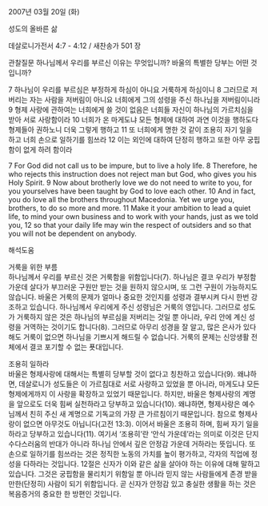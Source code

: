 2007년 03월 20일 (화)

성도의 올바른 삶



데살로니가전서 4:7 - 4:12 / 새찬송가 501 장


관찰질문
하나님께서 우리를 부르신 이유는 무엇입니까?
바울의 특별한 당부는 어떤 것입니까?

7 하나님이 우리를 부르심은 부정하게 하심이 아니요 거룩하게 하심이니 8 그러므로 저버리는 자는 사람을 저버림이 아니요 너희에게 그의 성령을 주신 하나님을 저버림이니라 9 형제 사랑에 관하여는 너희에게 쓸 것이 없음은 너희들 자신이 하나님의 가르치심을 받아 서로 사랑함이라 10 너희가 온 마게도냐 모든 형제에 대하여 과연 이것을 행하도다 형제들아 권하노니 더욱 그렇게 행하고 11 또 너희에게 명한 것 같이 조용히 자기 일을 하고 너희 손으로 일하기를 힘쓰라 12 이는 외인에 대하여 단정히 행하고 또한 아무 궁핍함이 없게 하려 함이라  

7 For God did not call us to be impure, but to live a holy life. 8 Therefore, he who rejects this instruction does not reject man but God, who gives you  his Holy Spirit. 9 Now about brotherly love we do not need to write to you, for you yourselves have been taught by God to love each other. 10 And in fact,  you do love all the brothers throughout Macedonia. Yet we urge you, brothers, to do so more and more. 11 Make it your ambition to lead a quiet life, to mind your own business and to work with your hands, just as we told you, 12 so that your daily life may win the respect of outsiders and so that you will not be dependent on anybody.

해석도움





거룩을 위한 부름  
하나님께서 우리를 부르신 것은 거룩함을 위함입니다(7). 하나님은 결코 우리가 부정함 가운데 살다가 부끄러운 구원만 받는 것을 원하지 않으시며, 또 그런 구원이 가능하지도 않습니다. 바울은 거룩의 문제가 얼마나 중요한 것인지를 성령과 결부시켜 다시 한번 강조하고 있습니다. 하나님께서 우리에게 주신 성령님은 거룩의 영입니다. 그러므로 성도가 거룩하지 않은 것은 하나님의 부르심을 저버리는 것일 뿐 아니라, 우리 안에 계신 성령을 거역하는 것이기도 합니다(8). 그러므로 아무리 성경을 잘 알고, 많은 은사가 있다 해도 거룩이 없으면 하나님을 기쁘시게 해드릴 수 없습니다. 거룩의 문제는 신앙생활 전체에서 결코 포기할 수 없는 푯대입니다.   

조용히 일하라  
바울은 형제사랑에 대해서는 특별히 당부할 것이 없다고 칭찬하고 있습니다(9). 왜냐하면, 데살로니가 성도들은 이 가르침대로 서로 사랑하고 있었을 뿐 아니라, 마게도냐 모든 형제에게까지 이 사랑을 확장하고 있었기 때문입니다. 하지만, 바울은 형제사랑의 계명을 앞으로도 더욱 힘써 실천하라고 당부하고 있습니다(10). 왜냐하면, 형제사랑은 예수님께서 친히 주신 새 계명으로 기독교의 가장 큰 가르침이기 때문입니다. 참으로 형제사랑이 없으면 아무것도 아닙니다(고전 13:3). 이어서 바울은 조용히 하며, 힘써 자기 일을 하라고 당부하고 있습니다(11). 여기서 ‘조용히’란 ‘안식 가운데’라는 의미로 이것은 단지 수다스러움의 반대가 아니라 하나님 안에서 깊은 안정감 가운데 거하라는 뜻입니다. 또 손으로 일하기를 힘쓰라는 것은 정직한 노동의 가치를 높이 평가하고, 각자의 직업에 정성을 다하라는 것입니다. 12절은 신자가 이와 같은 삶을 살아야 하는 이유에 대해 말하고 있습니다. 그것은 궁핍함을 물리치기 위함일 뿐 아니라 믿지 않는 사람들에게 존경 받을 만한(단정히) 사람이 되기 위함입니다. 곧 신자가 안정감 있고 충실한 생활을 하는 것은 복음증거의 중요한 한 방편인 것입니다.